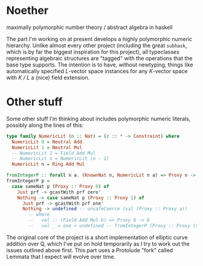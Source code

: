 # Noether

maximally polymorphic number theory / abstract algebra in haskell

The part I'm working on at present develops a highly polymorphic numeric hierarchy. Unlike almost every other project (including the great `subhask`, which is by far the biggest inspiration for this project), all typeclasses representing algebraic structures are "tagged" with the operations that the base type supports. The intention is to have, without newtyping, things like automatically specified *L*-vector space instances for any *K*-vector space with *K / L* a (nice) field extension.

<!-- While it may not be inevitable, my inexperienced preliminary encoding of these ideas has delightful consequences like -->

<!-- ```haskell -->
<!-- instance {-# INCOHERENT #-} -->
<!--          ( DotProductSpace' k v -->
<!--          , DotProductSpace' k w -->
<!--          , p ~ Add -->
<!--          , m ~ Mul -->
<!--          ) => InnerProductSpace DotProduct p m k Add (v, w) where -->
<!-- ``` -->

<!-- that I don't know how to "kill with fire". -->

<!-- Obviously, I'm still exploring the design space to try and find a good balance between avoiding arbitrary choices (e.g. no privileged `Monoid` instances for `Double` and the like) and a useful level of type inference. In large part, this means that I'm trying not to run up against trouble with instance resolution and failing hard (see above), or discovering that associated types are sometimes less permissive than one would like. -->

<!-- The numeric hierarchy, at present, extends to functions like this: -->

<!-- ```haskell -->
<!-- (%<) :: LeftModule' r v => r -> v -> v -->
<!-- r %< v = leftAct AddP AddP MulP r v -->

<!-- -- | Linear interpolation. -->
<!-- -- lerp λ v w = λv + (1 - λ)w -->
<!-- lerp -->
<!--   :: VectorSpace' r v -->
<!--   => r -> v -> v -> v -->
<!-- lerp lambda v w = lambda %< v + w >% (one - lambda) -->

<!-- lol :: (Complex Double, Complex Double) -->
<!-- lol = -->
<!--   (1, 3) * lerp lambda (3, 3) (4, 5) + (1, 0) >% lambda + v + lambda %< w + -->
<!--   (lambda, -lambda) -->

<!--   where -->
<!--     lambda :: Complex Double -->
<!--     lambda = 0.3 :+ 1 -->

<!--     v = (3, 3) -->
<!--     w = (2, 7) -->
<!-- ``` -->

<!-- A preliminary implementation of linear maps between (what should be) free modules is being developed after the design in Conal Elliott's "Reimagining matrices". The added polymorphism and lack of fixed `Scalar a`-esque base fields is an interesting challenge, and Conal's basic GADT decomposition of linear maps changes in my case to -->

<!-- ```haskell -->
<!-- data (\>) :: (* -> * -> * -> *) where -->
<!-- ``` -->

<!-- where the first "slot" is for the base field. With a nice `~>` type operator (which is basically `$`), a linear map between two *k*-vector space types `a` and `b` has the type  -->

<!-- ```haskell -->
<!-- func :: k \> a ~> b -->
<!-- ``` -->

<!-- paving the way for the representation of the category _k_-**Vect** as `(\>) k :: (* -> * -> *)`. -->

<!-- Some sample function signatures: -->

<!-- ```haskell -->

<!-- -- | Converts a linear map into a function. -->
<!-- apply :: k \> a ~> b -> a -> b -->

<!-- compose -->
<!--   :: k \> a ~> b -->
<!--   -> k \>      b ~> c -->
<!--   -> k \> a ~>      c -->
<!-- ``` -->

<!-- Usage looks like this for now: -->

<!-- ``` -->
<!-- > apply (rotate (pi / 4 :: Double)) (1,1) -->
<!-- (1.1102230246251565e-16,1.414213562373095) -->
<!-- ``` -->

# Other stuff

Some other stuff I'm thinking about includes polymorphic numeric literals, possibly along the lines of this:

```haskell
type family NumericLit (n :: Nat) = (c :: * -> Constraint) where
  NumericLit 0 = Neutral Add
  NumericLit 1 = Neutral Mul
  -- NumericLit 2 = Field Add Mul
  -- NumericLit n = NumericLit (n - 1)
  NumericLit n = Ring Add Mul

fromIntegerP :: forall n a. (KnownNat n, NumericLit n a) => Proxy n -> a
fromIntegerP p =
  case sameNat p (Proxy :: Proxy 0) of
    Just prf -> gcastWith prf zero'
    Nothing -> case sameNat p (Proxy :: Proxy 1) of
      Just prf -> gcastWith prf one'
      Nothing -> undefined -- unsafeCoerce (val (Proxy :: Proxy a))
        -- where
        --   val :: (Field Add Mul b) => Proxy b -> b
        --   val _ = one + undefined -- fromIntegerP (Proxy :: Proxy (n - 1))
```

The original core of the project is a short implementation of elliptic curve addition over Q, which I've put on hold temporarily as I try to work out the issues outlined above first. This part uses a Protolude "fork" called Lemmata that I expect will evolve over time.
